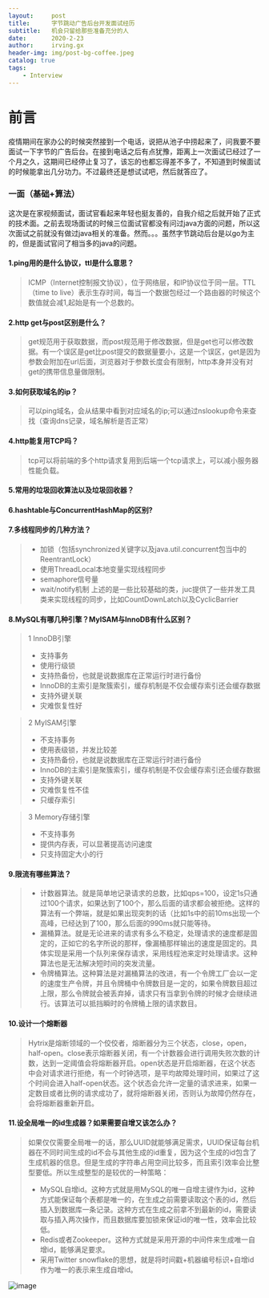 ```yaml
---
layout:     post
title:      字节跳动广告后台开发面试经历
subtitle:   机会只留给那些准备充分的人
date:       2020-2-23
author:     irving.gx
header-img: img/post-bg-coffee.jpeg
catalog: true
tags:
    - Interview
---
```



# 前言
疫情期间在家办公的时候突然接到一个电话，说把从池子中捞起来了，问我要不要面试一下字节的广告后台。在接到电话之后有点犹豫，距离上一次面试已经过了一个月之久，这期间已经停止复习了，该忘的也都忘得差不多了，不知道到时候面试的时候能拿出几分功力。不过最终还是想试试吧，然后就答应了。



### 一面（基础+算法）

这次是在家视频面试，面试官看起来年轻也挺友善的，自我介绍之后就开始了正式的技术面。之前去现场面试的时候三位面试官都没有问过java方面的问题，所以这次面试之前就没有做过java相关的准备。然而。。。虽然字节跳动后台是以go为主的，但是面试官问了相当多的java的问题。

#### 1.ping用的是什么协议，ttl是什么意思？

   > ICMP（Internet控制报文协议），位于网络层，和IP协议位于同一层。TTL（time to live）表示生存时间，每当一个数据包经过一个路由器的时候这个数值就会减1,起始是有一个总数的。
 
#### 2.http get与post区别是什么？

   > get规范用于获取数据，而post规范用于修改数据，但是get也可以修改数据。有一个误区是get比post提交的数据量要小，这是一个误区，get是因为参数会附加在url后面，浏览器对于参数长度会有限制，http本身并没有对get的携带信息量做限制。
  
#### 3.如何获取域名的ip？
  
  > 可以ping域名，会从结果中看到对应域名的ip;可以通过nslookup命令来查找（查询dns记录，域名解析是否正常）
 
#### 4.http能复用TCP吗？
  
  > tcp可以将前端的多个http请求复用到后端一个tcp请求上，可以减小服务器性能负载。
  
#### 5.常用的垃圾回收算法以及垃圾回收器？

#### 6.hashtable与ConcurrentHashMap的区别?

#### 7.多线程同步的几种方法？

  > - 加锁（包括synchronized关键字以及java.util.concurrent包当中的ReentrantLock）
  > - 使用ThreadLocal本地变量实现线程同步
  > - semaphore信号量
  > - wait/notify机制
  上述的是一些比较基础的类，juc提供了一些并发工具类来实现线程的同步，比如CountDownLatch以及CyclicBarrier
  
#### 8.MySQL有哪几种引擎？MyISAM与InnoDB有什么区别？  
  
  > 1  InnoDB引擎   
   > + 支持事务
   > + 使用行级锁
   > + 支持热备份，也就是说数据库在正常运行时进行备份
   > + InnoDB的主索引是聚簇索引，缓存机制是不仅会缓存索引还会缓存数据
   > + 支持外键关联
   > + 灾难恢复性好
        
  > 2  MyISAM引擎  
   > + 不支持事务
   > + 使用表级锁，并发比较差
   > + 支持热备份，也就是说数据库在正常运行时进行备份
   > + InnoDB的主索引是聚簇索引，缓存机制是不仅会缓存索引还会缓存数据
   > + 支持外键关联
   > + 灾难恢复性不佳
   > + 只缓存索引
   
  > 3  Memory存储引擎  
   > + 不支持事务
   > + 提供内存表，可以显著提高访问速度
   > + 只支持固定大小的行

#### 9.限流有哪些算法？

  > - 计数器算法。就是简单地记录请求的总数，比如qps=100，设定1s只通过100个请求，如果达到了100个，那么后面的请求都会被拒绝。这样的算法有一个弊端，就是如果出现突刺的话（比如1s中的前10ms出现一个高峰，已经达到了100，那么后面的990ms就只能等待。
  > - 漏桶算法。就是无论进来的请求有多么不稳定，处理请求的速度都是固定的，正如它的名字所说的那样，像漏桶那样输出的速度是固定的。具体实现是采用一个队列来保存请求，采用线程池来定时处理请求。这种算法也是无法解决短时间的突发流量。
  > - 令牌桶算法。这种算法是对漏桶算法的改进，有一个令牌工厂会以一定的速度生产令牌，并且令牌桶中令牌数目是一定的，如果令牌数目超过上限，那么令牌就会被丢弃掉，请求只有当拿到令牌的时候才会继续进行。该算法可以抵挡瞬时的令牌桶上限的请求数目。
  
#### 10.设计一个熔断器
  >  Hytrix是熔断领域的一个佼佼者，熔断器分为三个状态，close，open，half-open。close表示熔断器关闭，有一个计数器会进行调用失败次数的计数，达到一定阈值会将熔断器开启。open状态是开启熔断器，在这个状态中会对请求进行拒绝，有一个时钟选项，是平均故障处理时间，如果过了这个时间会进入half-open状态。这个状态会允许一定量的请求进来，如果一定数目或者比例的请求成功了，就将熔断器关闭，否则认为故障仍然存在，会将熔断器重新开启。

#### 11.设全局唯一的id生成器？如果需要自增又该怎么办？
  >  如果仅仅需要全局唯一的话，那么UUID就能够满足需求，UUID保证每台机器在不同时间生成的id不会与其他生成的id重复，因为这个生成的id包含了生成机器的信息。但是生成的字符串占用空间比较多，而且索引效率会比整型要低。所以生成整型的是较优的一种策略：
  > + MySQL自增id。这种方式就是用MySQL的唯一自增主键作为id，这种方式能保证每个表都是唯一的，在生成之前需要读取这个表的id，然后插入到数据库一条记录。这种方式在生成之前拿不到最新的id，需要读取与插入两次操作，而且数据库要加锁来保证id的唯一性，效率会比较低。
  > + Redis或者Zookeeper。这种方式就是采用开源的中间件来生成唯一自增id，能够满足要求。
  > + 采用Twitter snowflake的思想，就是将时间戳+机器编号标识+自增id作为唯一的表示来生成自增id。
 
 
 ![image](https://github.com/GuoXinsayhello/GuoXinsayhello.github.io/tree/master/img/wepay.jpg)


 
 
 
 
 
 
 
 
 
 
 
 
 
 
 
 
 
 
 
 
 
 
 
  



        
  
  
  


 
 





